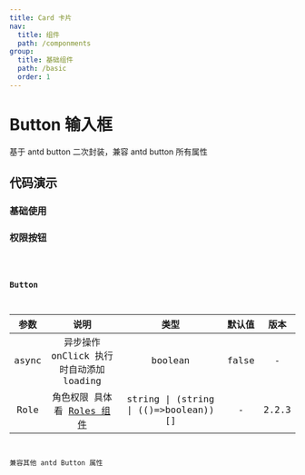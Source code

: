```yaml
---
title: Card 卡片
nav:
  title: 组件
  path: /componments
group:
  title: 基础组件
  path: /basic
  order: 1
---
```


# Button 输入框

基于 antd button 二次封装，兼容 antd button 所有属性

## 代码演示

### 基础使用

<code src='./demos/demo1.jsx'></code>

### 权限按钮

<code src='./demos/demo2.tsx' />

### Button

| 参数  |                            说明                             |                 类型                  | 默认值 | 版本  |
| :---: | :---------------------------------------------------------: | :-----------------------------------: | :----: | :---: |
| async |           异步操作 onClick 执行时自动添加 loading           |                boolean                | false  |   -   |
| Role  | 角色权限 具体看 [Roles 组件](/hera-ui/business/roles#roles) | string \| (string \| (()=>boolean))[] |   -    | 2.2.3 |

兼容其他 antd Button 属性
